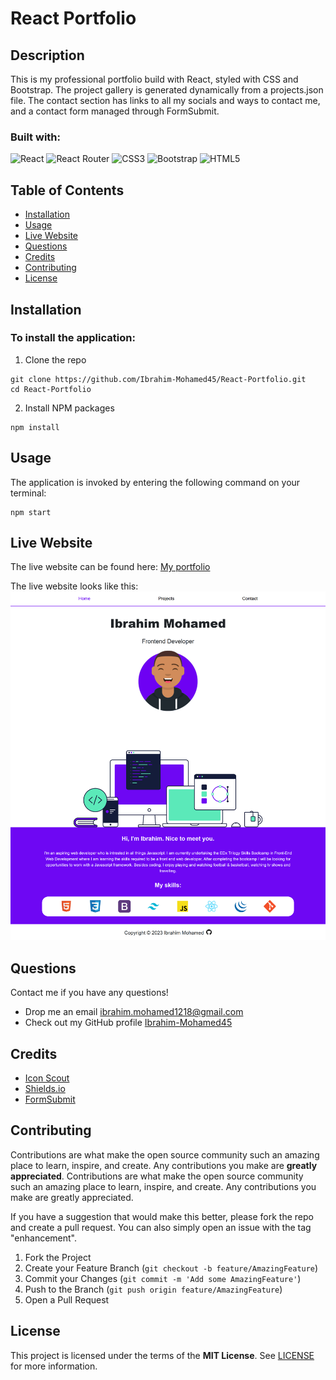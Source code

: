 # React Portfolio

## Description

This is my professional portfolio build with React, styled with CSS and Bootstrap. The project gallery is generated dynamically from a projects.json file. The contact section has links to all my socials and ways to contact me, and a contact form managed through FormSubmit.

### Built with:
![React](https://img.shields.io/badge/react-%2320232a.svg?style=for-the-badge&logo=react&logoColor=%2361DAFB)
![React Router](https://img.shields.io/badge/React_Router-CA4245?style=for-the-badge&logo=react-router&logoColor=white)
![CSS3](https://img.shields.io/badge/css3-%231572B6.svg?style=for-the-badge&logo=css3&logoColor=white)
![Bootstrap](https://img.shields.io/badge/bootstrap-%23563D7C.svg?style=for-the-badge&logo=bootstrap&logoColor=white)
![HTML5](https://img.shields.io/badge/html5-%23E34F26.svg?style=for-the-badge&logo=html5&logoColor=white)

## Table of Contents
- [Installation](#Installation)
- [Usage](#Usage)
- [Live Website](#Live-Website)
- [Questions](#Questions)
- [Credits](#Credits)
- [Contributing](#Contributing)
- [License](#License)

## Installation
### To install the application:
1. Clone the repo
```
git clone https://github.com/Ibrahim-Mohamed45/React-Portfolio.git
cd React-Portfolio
```
2. Install NPM packages
```
npm install
```

## Usage
The application is invoked by entering the following command on your terminal:
```
npm start
```

## Live Website

The live website can be found here: <a href="https://ibrahim-mohamed45.github.io/Password-Generator/" target="_blank"> My portfolio</a>


The live website looks like this:
<img src="public\My-Portfolio-ss.png" alt="Image of what the website should look like.">

## Questions
Contact me if you have any questions!
- Drop me an email [ibrahim.mohamed1218@gmail.com](mailto:ibrahim.mohamed1218@gmail.com)
- Check out my GitHub profile [Ibrahim-Mohamed45](https://github.com/Ibrahim-Mohamed45)

## Credits
- <a href="https://iconscout.com/icons" target="_blank"> Icon Scout</a>
- <a href="https://shields.io/" target="_blank"> Shields.io</a>
- <a href="https://formsubmit.co/" target="_blank"> FormSubmit</a>

## Contributing
Contributions are what make the open source community such an amazing place to learn, inspire, and create. Any contributions you make are **greatly appreciated**.
Contributions are what make the open source community such an amazing place to learn, inspire, and create. Any contributions you make are greatly appreciated.

If you have a suggestion that would make this better, please fork the repo and create a pull request. You can also simply open an issue with the tag "enhancement".

1. Fork the Project
2. Create your Feature Branch (```git checkout -b feature/AmazingFeature```)
3. Commit your Changes (```git commit -m 'Add some AmazingFeature'```)
4. Push to the Branch (```git push origin feature/AmazingFeature```)
5. Open a Pull Request

## License
This project is licensed under the terms of the **MIT License**. See [LICENSE](LICENSE) for more information.
